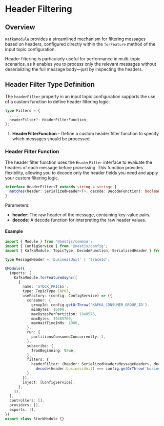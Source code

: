 # Header Filtering

## Overview

`KafkaModule` provides a streamlined mechanism for filtering messages based on headers, configured directly within the `forFeature` method of the input topic configuration.

Header filtering is particularly useful for performance in multi-topic scenarios, as it enables you to process only the relevant messages without deserializing the full message body—just by inspecting the headers.

## Header Filter Type Definition

The `headerFilter` property in an input topic configuration supports the use of a custom function to define header filtering logic:

```typescript
type Filters = {
  ...,
  headerFilter?: HeaderFilterFunction;
};
```

1. **HeaderFilterFunction** – Define a custom header filter function to specify which messages should be processed.

### Header Filter Function

The header filter function uses the `HeaderFilter` interface to evaluate the headers of each message before processing. This function provides flexibility, allowing you to decode only the header fields you need and apply your custom filtering logic.

```typescript
interface HeaderFilter<T extends string = string> {
  matches(header: SerializedHeader<T>, decode: DecodeFunction): boolean;
}
```

Parameters:

- **header**: The raw header of the message, containing key-value pairs.
- **decode**: A decode function for interpreting the raw header values.

#### Example

```typescript
import { Module } from '@nestjs/common';
import { ConfigService } from '@nestjs/config';
import { KafkaModule, TopicType, DecodeFunction, SerializedHeader } from '@fsol/nestjs-kafka';

type MessageHeader = 'businessUnit' | 'traceId';

@Module({
  imports: [
    KafkaModule.forFeatureAsync([
      {
        name: 'STOCK_PRICES',
        type: TopicType.INPUT,
        useFactory: (config: ConfigService) => ({
          consumer: {
            groupId: config.getOrThrow('KAFKA_CONSUMER_GROUP_ID'),
            minBytes: 16000,
            maxBytesPerPartition: 1048576,
            maxBytes: 10485760,
            maxWaitTimeInMs: 1000,
          },
          run: {
            partitionsConsumedConcurrently: 1,
          },
          subscribe: {
            fromBeginning: true,
          },
          filters: {
            headerFilter: (header: SerializedHeader<MessageHeader>, decode: DecodeFunction) =>
              decode(header.businessUnit) === config.getOrThrow('businessUnit'),
          },
        }),
        inject: [ConfigService],
      },
    ]),
  ],
  controllers: [],
  providers: [],
  exports: [],
})
export class StockModule {}
```
